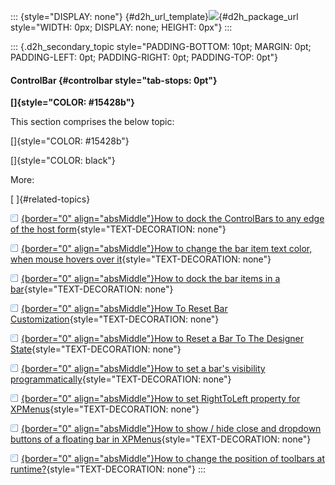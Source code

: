 ::: {style="DISPLAY: none"}
[](ms-xhelp:///?Id=d2h_url_template){#d2h_url_template}![](!package_url!){#d2h_package_url style="WIDTH: 0px; DISPLAY: none; HEIGHT: 0px"}
:::

::: {.d2h_secondary_topic style="PADDING-BOTTOM: 10pt; MARGIN: 0pt; PADDING-LEFT: 0pt; PADDING-RIGHT: 0pt; PADDING-TOP: 0pt"}
#### ControlBar {#controlbar style="tab-stops: 0pt"}

**[]{style="COLOR: #15428b"}** 

This section comprises the below topic:

[]{style="COLOR: #15428b"} 

[]{style="COLOR: black"} 

More:

[ ]{#related-topics}

[![](button.gif){border="0" align="absMiddle"}How to dock the ControlBars to any edge of the host form](ms-xhelp:///?Id=b3ed0b95-1e55-4755-9114-8f9e3d67c3ea){style="TEXT-DECORATION: none"}

[![](button.gif){border="0" align="absMiddle"}How to change the bar item text color, when mouse hovers over it](ms-xhelp:///?Id=28138ee0-b522-410b-b8c6-cd0b189a417b){style="TEXT-DECORATION: none"}

[![](button.gif){border="0" align="absMiddle"}How to dock the bar items in a bar](ms-xhelp:///?Id=61346cb6-8588-4109-a147-ea182b9f743e){style="TEXT-DECORATION: none"}

[![](button.gif){border="0" align="absMiddle"}How To Reset Bar Customization](ms-xhelp:///?Id=770dfc0f-26b4-4c47-ab2a-b8516f41e43e){style="TEXT-DECORATION: none"}

[![](button.gif){border="0" align="absMiddle"}How to Reset a Bar To The Designer State](ms-xhelp:///?Id=e326b0c7-acf0-4536-83ed-ff847d8adc39){style="TEXT-DECORATION: none"}

[![](button.gif){border="0" align="absMiddle"}How to set a bar\'s visibility programmatically](ms-xhelp:///?Id=ca015242-e6cc-4ac8-bdab-070f64bc9698){style="TEXT-DECORATION: none"}

[![](button.gif){border="0" align="absMiddle"}How to set RightToLeft property for XPMenus](ms-xhelp:///?Id=4d95249d-4efb-4692-95bd-95bd423dccc1){style="TEXT-DECORATION: none"}

[![](button.gif){border="0" align="absMiddle"}How to show / hide close and dropdown buttons of a floating bar in XPMenus](ms-xhelp:///?Id=bb9a2ac6-c4d6-456c-82aa-6642d419021d){style="TEXT-DECORATION: none"}

[![](button.gif){border="0" align="absMiddle"}How to change the position of toolbars at runtime?](ms-xhelp:///?Id=e928c788-65ee-4bd1-9231-fb1a42547082){style="TEXT-DECORATION: none"}
:::
